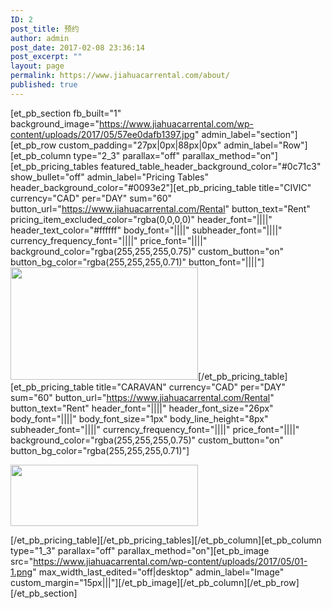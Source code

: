 ```yaml
---
ID: 2
post_title: 预约
author: admin
post_date: 2017-02-08 23:36:14
post_excerpt: ""
layout: page
permalink: https://www.jiahuacarrental.com/about/
published: true
---
```

[et_pb_section fb_built="1" background_image="https://www.jiahuacarrental.com/wp-content/uploads/2017/05/57ee0dafb1397.jpg" admin_label="section"][et_pb_row custom_padding="27px|0px|88px|0px" admin_label="Row"][et_pb_column type="2_3" parallax="off" parallax_method="on"][et_pb_pricing_tables featured_table_header_background_color="#0c71c3" show_bullet="off" admin_label="Pricing Tables" header_background_color="#0093e2"][et_pb_pricing_table title="CIVIC" currency="CAD" per="DAY" sum="60" button_url="https://www.jiahuacarrental.com/Rental" button_text="Rent" pricing_item_excluded_color="rgba(0,0,0,0)" header_font="||||" header_text_color="#ffffff" body_font="||||" subheader_font="||||" currency_frequency_font="||||" price_font="||||" background_color="rgba(255,255,255,0.75)" custom_button="on" button_bg_color="rgba(255,255,255,0.71)" button_font="||||"]<img class="size-medium wp-image-78 aligncenter" src="https://www.jiahuacarrental.com/wp-content/uploads/2017/05/02-300x98.png" alt="" width="300" height="180" />[/et_pb_pricing_table][et_pb_pricing_table title="CARAVAN" currency="CAD" per="DAY" sum="60" button_url="https://www.jiahuacarrental.com/Rental" button_text="Rent" header_font="||||" header_font_size="26px" body_font="||||" body_font_size="1px" body_line_height="8px" subheader_font="||||" currency_frequency_font="||||" price_font="||||" background_color="rgba(255,255,255,0.75)" custom_button="on" button_bg_color="rgba(255,255,255,0.71)"]<p><a href="https://www.jiahuacarrental.com/wp-content/uploads/2017/05/03.png"><img src="https://www.jiahuacarrental.com/wp-content/uploads/2017/05/03-300x98.png" width="300" height="98" alt="" class="wp-image-79 alignnone size-medium" /></a></p>[/et_pb_pricing_table][/et_pb_pricing_tables][/et_pb_column][et_pb_column type="1_3" parallax="off" parallax_method="on"][et_pb_image src="https://www.jiahuacarrental.com/wp-content/uploads/2017/05/01-1.png" max_width_last_edited="off|desktop" admin_label="Image" custom_margin="15px|||"][/et_pb_image][/et_pb_column][/et_pb_row][/et_pb_section]